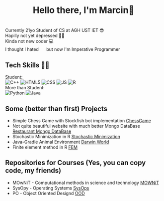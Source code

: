 <head>
  <link rel="stylesheet" type='text/css' href="https://cdn.jsdelivr.net/gh/devicons/devicon@latest/devicon.min.css" />

</head>

<body>
  
# <h1 align="center">**Hello there, I'm Marcin**:wave:<h1>  
  Currently 21yo Student of CS at AGH UST IET :sunglasses:  
  Hapilly not yet depressed 🤠🤠  
  Kinda not new coder :computer: <br>
  I thought I hated <img src="https://cdn.jsdelivr.net/gh/devicons/devicon@latest/icons/c/c-original.svg" height=17 width=17 /> but now I'm Imperative Programmer


## Tech Skills 👨‍💻
  Student: <br>
    ![C++](https://img.shields.io/badge/c++-%2300599C.svg?style=for-the-badge&logo=c%2B%2B&logoColor=white)
    ![HTML5](https://img.shields.io/badge/HTML5-E34F26?style=for-the-badge&logo=html5&logoColor=white)
    ![CSS](https://img.shields.io/badge/CSS3-1572B6?style=for-the-badge&logo=css3&logoColor=white)
    ![JS](https://img.shields.io/badge/JavaScript-323330?style=for-the-badge&logo=javascript&logoColor=F7DF1E)
    ![R](https://img.shields.io/badge/r-%23276DC3.svg?style=for-the-badge&logo=r&logoColor=white)<br>
  More than Student: <br>
    ![Python](https://img.shields.io/badge/Python-3776AB?style=for-the-badge&logo=python&logoColor=FFD43B)
    ![Java](https://img.shields.io/badge/Java-ED8B00?style=for-the-badge&logo=openjdk&logoColor=white)
  

## Some (better than first) Projects 

- Simple Chess Game with Stockfish bot implementation [ChessGame](https://github.com/Fisieekk/ChessGame) <br>
- Not quite beautiful website with much better Mongo DataBase [Restaurant Mongo DataBase](https://github.com/Fisieekk/Restaurant_Mongo_DataBase)
- Stochastic Minimization in R [Stochastic Minimization](https://github.com/Fisieekk/Stochastic_Minimization)
- Java-Gradle Animal Environment [Darwin World](https://github.com/Fisieekk/Java_Gradle_Environment-Darwin_World)
- Finite element method in R [FEM](https://github.com/Fisieekk/FEM_Differential_calculus-R)

## Repositories for Courses (Yes, you can copy code, my friends)

- MOwNiT - Computational methods in science and technology [MOWNiT](https://github.com/Fisieekk/MOwNiT)
- SysOpy - Operating Systems [SysOps](https://github.com/Fisieekk/SysOps)
- PO - Object Oriented Designd [OOD](https://github.com/Fisieekk/Object_Oriented_Design)

</body>
